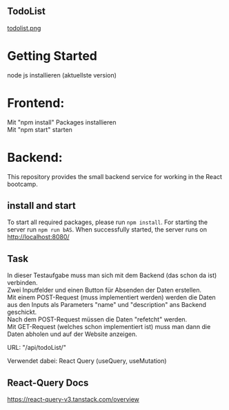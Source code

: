 ## TodoList

[todolist.png](https://postimg.cc/G4GThL2m)

# Getting Started
node js installieren (aktuellste version)

# Frontend:
Mit "npm install" Packages installieren <br />
Mit "npm start" starten 

# Backend:
This repository provides the small backend service for working in the React bootcamp.

## install and start
To start all required packages, please run `npm install`. For starting the server run `npm run bAS`.
When successfully started, the server runs on [http://localhost:8080/](http://localhost:8080/) 

## Task

In dieser Testaufgabe muss man sich mit dem Backend (das schon da ist) verbinden. <br />
Zwei Inputfelder und einen Button für Absenden der Daten erstellen. <br />
Mit einem POST-Request (muss implementiert werden) werden die Daten aus den Inputs als Parameters "name" und "description" ans Backend geschickt. <br />
Nach dem POST-Request müssen die Daten "refetcht" werden. <br />
Mit GET-Request (welches schon implementiert ist) muss man dann die Daten abholen und auf der Website anzeigen. <br />

URL: "/api/todoList/"

Verwendet dabei: React Query (useQuery, useMutation)

## React-Query Docs
https://react-query-v3.tanstack.com/overview

